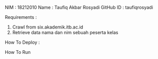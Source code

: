 NIM       : 18212010
Name      : Taufiq Akbar Rosyadi
GitHub ID : taufiqrosyadi

Requirements :
  1. Crawl from six.akademik.itb.ac.id
  2. Retrieve data nama dan nim sebuah peserta kelas

How To Deploy :


How To Run
